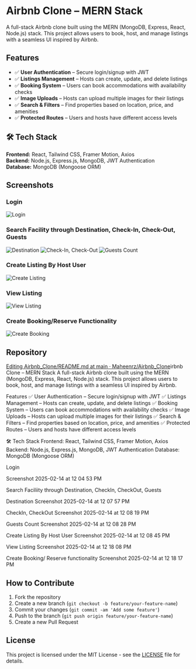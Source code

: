 # Airbnb Clone – MERN Stack

A full-stack Airbnb clone built using the MERN (MongoDB, Express, React, Node.js) stack. This project allows users to book, host, and manage listings with a seamless UI inspired by Airbnb.

## Features

- ✅ **User Authentication** – Secure login/signup with JWT
- ✅ **Listings Management** – Hosts can create, update, and delete listings
- ✅ **Booking System** – Users can book accommodations with availability checks
- ✅ **Image Uploads** – Hosts can upload multiple images for their listings
- ✅ **Search & Filters** – Find properties based on location, price, and amenities
- ✅ **Protected Routes** – Users and hosts have different access levels

## 🛠️ Tech Stack

**Frontend:** React, Tailwind CSS, Framer Motion, Axios  
**Backend:** Node.js, Express.js, MongoDB, JWT Authentication  
**Database:** MongoDB (Mongoose ORM)

## Screenshots

### Login
![Login](Screenshot_2025-02-14_at_12_04_53_PM.png)

### Search Facility through Destination, Check-In, Check-Out, Guests
![Destination](Screenshot_2025-02-14_at_12_07_57_PM.png)
![Check-In, Check-Out](Screenshot_2025-02-14_at_12_08_19_PM.png)
![Guests Count](Screenshot_2025-02-14_at_12_08_28_PM.png)

### Create Listing By Host User
![Create Listing](Screenshot_2025-02-14_at_12_08_45_PM.png)

### View Listing
![View Listing](Screenshot_2025-02-14_at_12_18_08_PM.png)

### Create Booking/Reserve Functionality
![Create Booking](Screenshot_2025-02-14_at_12_18_17_PM.png)

## Repository

[Editing Airbnb_Clone/README.md at main · Maheenrz/Airbnb_Clone](https://github.com/Maheenrz/Airbnb_Clone)irbnb Clone – MERN Stack A full-stack Airbnb clone built using the MERN (MongoDB, Express, React, Node.js) stack. This project allows users to book, host, and manage listings with a seamless UI inspired by Airbnb.

Features ✅ User Authentication – Secure login/signup with JWT ✅ Listings Management – Hosts can create, update, and delete listings ✅ Booking System – Users can book accommodations with availability checks ✅ Image Uploads – Hosts can upload multiple images for their listings ✅ Search & Filters – Find properties based on location, price, and amenities ✅ Protected Routes – Users and hosts have different access levels

🛠️ Tech Stack Frontend: React, Tailwind CSS, Framer Motion, Axios Backend: Node.js, Express.js, MongoDB, JWT Authentication Database: MongoDB (Mongoose ORM)

Login

Screenshot 2025-02-14 at 12 04 53 PM

Search Faciliity through Destination, CheckIn, CheckOut, Guests

Destination 
Screenshot 2025-02-14 at 12 07 57 PM

CheckIn, CheckOut 
Screenshot 2025-02-14 at 12 08 19 PM

Guests Count
Screenshot 2025-02-14 at 12 08 28 PM

Create Listing By Host User
Screenshot 2025-02-14 at 12 08 45 PM

View Listing 
Screenshot 2025-02-14 at 12 18 08 PM

Create Booking/ Reserve functionality 
Screenshot 2025-02-14 at 12 18 17 PM

## How to Contribute

1. Fork the repository
2. Create a new branch (`git checkout -b feature/your-feature-name`)
3. Commit your changes (`git commit -am 'Add some feature'`)
4. Push to the branch (`git push origin feature/your-feature-name`)
5. Create a new Pull Request

## License

This project is licensed under the MIT License - see the [LICENSE](LICENSE) file for details.

